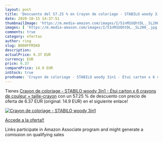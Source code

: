 ```yaml
---
layout: post
title: 'Descuento del 57.25 % en Crayon de coloriage - STABILO woody 3in1'
date: 2020-10-15 14:37:51
thumbnailImage: 'https://m.media-amazon.com/images/I/51nM1UQhtDL._SL200_.jpg'
images: [ 'https://m.media-amazon.com/images/I/51nM1UQhtDL._SL200_.jpg' ]
comments: true
category: ofertas
author: ring
slug: B000FFR5K8
description:
actualPrice: 6.37 EUR
currency: EUR
price: 6.37
comparePrice: 14.9 EUR
inStock: true
prodname: 'Crayon de coloriage - STABILO woody 3in1 - Étui carton x 6 crayons de couleur + taille-crayon'
---
```


Tienes [Crayon de coloriage - STABILO woody 3in1 - Étui carton x 6 crayons de couleur + taille-crayon](https://www.amazon.fr/dp/B000FFR5K8/?tag=tolees0d-21) con un 57.25 % de descuento con precio de oferta de 6.37 EUR (original: 14.9 EUR) en el siguiente enlace!

[![Crayon de coloriage - STABILO woody 3in1](https://m.media-amazon.com/images/I/51nM1UQhtDL._SL200_.jpg)](https://www.amazon.fr/dp/B000FFR5K8/?tag=tolees0d-21)

[Accede a la oferta!!](https://www.amazon.fr/dp/B000FFR5K8/?tag=tolees0d-21)

Links participate in Amazon Associate program and might generate a comission on qualifying sales


